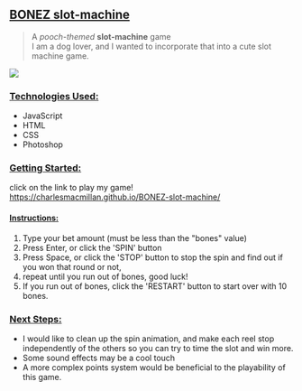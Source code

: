 ## <ins>**BONEZ slot-machine**</ins>

> A _pooch-themed_ **slot-machine** game <br />
> I am a dog lover, and I wanted to incorporate that into a cute slot machine game.

<img src="https://i.imgur.com/RKR6K7s.png">

### <ins>**Technologies Used:**</ins>

- JavaScript
- HTML
- CSS
- Photoshop

### <ins>**Getting Started:**</ins>

click on the link to play my game! <br />
https://charlesmacmillan.github.io/BONEZ-slot-machine/

#### <ins>Instructions:</ins> <br />

1. Type your bet amount (must be less than the "bones" value)
2. Press Enter, or click the 'SPIN' button
3. Press Space, or click the 'STOP' button to stop the spin and find out if you won that round or not,
4. repeat until you run out of bones, good luck!
5. If you run out of bones, click the 'RESTART' button to start over with 10 bones.

### <ins>**Next Steps:**</ins>

- I would like to clean up the spin animation, and make each reel stop independently of the others so you can try to time the slot and win more.
- Some sound effects may be a cool touch
- A more complex points system would be beneficial to the playability of this game.
